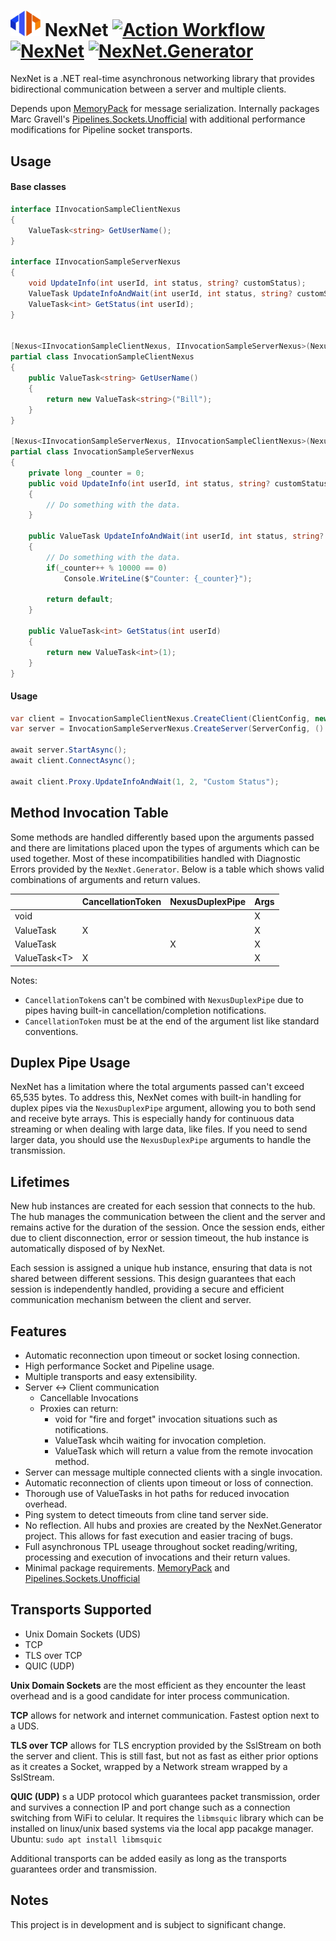 # <img src="./docs/images/logo-256.png" width="48"> NexNet [![Action Workflow](https://github.com/Dtronix/NexNet/actions/workflows/dotnet.yml/badge.svg)](https://github.com/Dtronix/NexNet/actions)  [![NexNet](https://img.shields.io/nuget/v/NexNet.svg?maxAge=60)](https://www.nuget.org/packages/NexNet) [![NexNet.Generator](https://img.shields.io/nuget/v/NexNet.Generator.svg?maxAge=60)](https://www.nuget.org/packages/NexNet.Generator)

NexNet is a .NET real-time asynchronous networking library that provides bidirectional communication between a server and multiple clients.


 Depends upon [MemoryPack](https://github.com/Cysharp/MemoryPack) for message serialization. Internally packages Marc Gravell's [Pipelines.Sockets.Unofficial](https://github.com/Dtronix/Pipelines.Sockets.Unofficial/tree/nexnet-v1)  with additional performance modifications for Pipeline socket transports.

## Usage

#### Base classes
```csharp
interface IInvocationSampleClientNexus
{
    ValueTask<string> GetUserName();
}

interface IInvocationSampleServerNexus
{
    void UpdateInfo(int userId, int status, string? customStatus);
    ValueTask UpdateInfoAndWait(int userId, int status, string? customStatus);
    ValueTask<int> GetStatus(int userId);
}


[Nexus<IInvocationSampleClientNexus, IInvocationSampleServerNexus>(NexusType = NexusType.Client)]
partial class InvocationSampleClientNexus
{
    public ValueTask<string> GetUserName()
    {
        return new ValueTask<string>("Bill");
    }
}

[Nexus<IInvocationSampleServerNexus, IInvocationSampleClientNexus>(NexusType = NexusType.Server)]
partial class InvocationSampleServerNexus
{
    private long _counter = 0;
    public void UpdateInfo(int userId, int status, string? customStatus)
    {
        // Do something with the data.
    }

    public ValueTask UpdateInfoAndWait(int userId, int status, string? customStatus)
    {
        // Do something with the data.
        if(_counter++ % 10000 == 0)
            Console.WriteLine($"Counter: {_counter}");

        return default;
    }

    public ValueTask<int> GetStatus(int userId)
    {
        return new ValueTask<int>(1);
    }
}
```
#### Usage
```csharp
var client = InvocationSampleClientNexus.CreateClient(ClientConfig, new InvocationSampleClientNexus());
var server = InvocationSampleServerNexus.CreateServer(ServerConfig, () => new InvocationSampleServerNexus());

await server.StartAsync();
await client.ConnectAsync();

await client.Proxy.UpdateInfoAndWait(1, 2, "Custom Status");
```

## Method Invocation Table
Some methods are handled differently based upon the arguments passed and there are limitations placed upon the types of arguments which can be used together.  Most of these incompatibilities handled with Diagnostic Errors provided by the `NexNet.Generator`.  Below is a table which shows valid combinations of arguments and return values.

|                    | CancellationToken | NexusDuplexPipe | Args |
|--------------------|-------------------|-----------------|------|
| void               |                   |                 | X    |
| ValueTask          | X                 |                 | X    |
| ValueTask          |                   | X               | X    |
| ValueTask&lt;T&gt; | X                 |                 | X    |

Notes:
- `CancellationToken`s can't be combined with `NexusDuplexPipe` due to pipes having built-in cancellation/completion notifications.
- `CancellationToken` must be at the end of the argument list like standard conventions.

## Duplex Pipe Usage
NexNet has a limitation where the total arguments passed can't exceed 65,535 bytes. To address this, NexNet comes with built-in handling for duplex pipes via the `NexusDuplexPipe` argument, allowing you to both send and receive byte arrays. This is especially handy for continuous data streaming or when dealing with large data, like files.  If you need to send larger data, you should use the `NexusDuplexPipe` arguments to handle the transmission.

## Lifetimes
New hub instances are created for each session that connects to the hub. The hub manages the communication between the client and the server and remains active for the duration of the session. Once the session ends, either due to client disconnection, error or session timeout, the hub instance is automatically disposed of by NexNet.

Each session is assigned a unique hub instance, ensuring that data is not shared between different sessions. This design guarantees that each session is independently handled, providing a secure and efficient communication mechanism between the client and server.

## Features
- Automatic reconnection upon timeout or socket losing connection.
- High performance Socket and Pipeline usage.
- Multiple transports and easy extensibility.
- Server <-> Client communication
  - Cancellable Invocations
  - Proxies can return:
    - void for "fire and forget" invocation situations such as notifications.
    - ValueTask whcih waiting for invocation completion.
    - ValueTask<T> which will return a value from the remote invocation method.
- Server can message multiple connected clients with a single invocation.
- Automatic reconnection of clients upon timeout or loss of connection.
- Thorough use of ValueTasks in hot paths for reduced invocation overhead.
- Ping system to detect timeouts from cline tand server side.
- No reflection. All hubs and proxies are created by the NexNet.Generator project.  This allows for fast execution and easier tracing of bugs.
- Full asynchronous TPL useage throughout socket reading/writing, processing and execution of invocations and their return values.
- Minimal package requirements. [MemoryPack](https://github.com/Cysharp/MemoryPack) and [Pipelines.Sockets.Unofficial](https://github.com/mgravell/Pipelines.Sockets.Unofficial)

## Transports Supported
- Unix Domain Sockets (UDS)
- TCP
- TLS over TCP
- QUIC (UDP)

**Unix Domain Sockets** are the most efficient as they encounter the least overhead and is  a good candidate for inter process communication.

**TCP** allows for network and internet communication. Fastest option next to a UDS.

**TLS over TCP** allows for TLS encryption provided by the SslStream on both the server and client. This is still fast, but not as fast as either prior options as it creates a Socket, wrapped by a Network stream wrapped by a SslStream.

**QUIC (UDP)** s a  UDP protocol which guarantees packet transmission, order and survives a connection IP and port change such as a connection switching from WiFi to celular.  It requires the `libmsquic` library which can be installed on linux/unix based systems via the local app pacakge manager.  Ubuntu: `sudo apt install libmsquic`

Additional transports can be added easily as long as the transports guarantees order and transmission.

## Notes
This project is in development and is subject to significant change.

